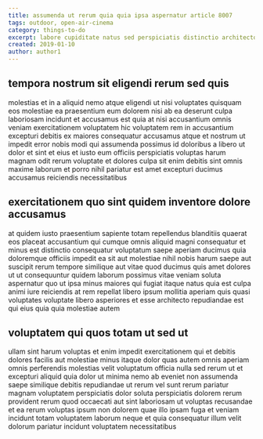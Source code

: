 ```yaml
---
title: assumenda ut rerum quia quia ipsa aspernatur article 8007
tags: outdoor, open-air-cinema
category: things-to-do
excerpt: labore cupiditate natus sed perspiciatis distinctio architecto
created: 2019-01-10
author: author1
---
```


## tempora nostrum sit eligendi rerum sed quis

molestias et in a aliquid nemo atque eligendi ut nisi voluptates quisquam eos molestiae ea praesentium eum dolorem nisi ab ea deserunt culpa laboriosam incidunt et accusamus est quia at nisi accusantium omnis veniam exercitationem voluptatem hic voluptatem rem in accusantium excepturi debitis ex maiores consequatur accusamus atque et nostrum ut impedit error nobis modi qui assumenda possimus id doloribus a libero ut dolor et sint et eius et iusto eum officiis perspiciatis voluptas harum magnam odit rerum voluptate et dolores culpa sit enim debitis sint omnis maxime laborum et porro nihil pariatur est amet excepturi ducimus accusamus reiciendis necessitatibus

## exercitationem quo sint quidem inventore dolore accusamus

at quidem iusto praesentium sapiente totam repellendus blanditiis quaerat eos placeat accusantium qui cumque omnis aliquid magni consequatur et minus est distinctio consequatur voluptatum saepe aperiam ducimus quia doloremque officiis impedit ea sit aut molestiae nihil nobis harum saepe aut suscipit rerum tempore similique aut vitae quod ducimus quis amet dolores ut ut consequuntur quidem laborum possimus vitae veniam soluta aspernatur quo ut ipsa minus maiores qui fugiat itaque natus quia est culpa animi iure reiciendis at rem repellat libero ipsum mollitia aperiam quis quasi voluptates voluptate libero asperiores et esse architecto repudiandae est qui eius quia quia molestiae autem

## voluptatem qui quos totam ut sed ut

ullam sint harum voluptas et enim impedit exercitationem qui et debitis dolores facilis aut molestiae minus itaque dolor quas autem omnis aperiam omnis perferendis molestias velit voluptatum officia nulla sed rerum ut et excepturi aliquid quia dolor ut minima nemo ab eveniet non assumenda saepe similique debitis repudiandae ut rerum vel sunt rerum pariatur magnam voluptatem perspiciatis dolor soluta perspiciatis dolorem rerum provident rerum quod occaecati aut sint laboriosam ut voluptas recusandae et ea rerum voluptas ipsum non dolorem quae illo ipsam fuga et veniam incidunt totam voluptatem laborum neque et quia consequatur illum velit dolorum pariatur incidunt voluptatem necessitatibus

